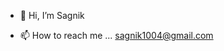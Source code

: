 - 👋 Hi, I’m Sagnik 

- 📫 How to reach me ... sagnik1004@gmail.com 

<!---
Sagnik1004/Sagnik1004 is a ✨ special ✨ repository because its `README.md` (this file) appears on your GitHub profile.
You can click the Preview link to take a look at your changes.
--->
